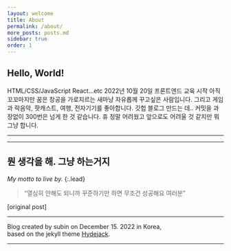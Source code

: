 ```yaml
---
layout: welcome
title: About
permalink: /about/
more_posts: posts.md
sidebar: true
order: 1
---
```


## Hello, World!

HTML/CSS/JavaScript
React...etc
2022년 10월 20일 프론트엔드 교육 시작
아직 꼬꼬마지만 꿈은 창공을 가로지르는 새마냥 자유롭께 꾸고싶은 사람입니다.
그리고 게임과 락음악, 팟캐스트, 여행, 전자기기를 좋아합니다.
깃헙 블로그 만드는 데.. 커밋을 과장없이 300번은 넘게 한 것 같습니다.
휴 정말 어려웠고 앞으로도 어려울 것 같지만 뭐 그냥 합니다.

---

<!--posts_list-->

---

## 뭔 생각을 해. 그냥 하는거지

_My motto to live by._
{:.lead}

> “열심히 안해도 되니까 꾸준하기만 하면 무조건 성공해요 여러분”

[original post]

---

Blog created by subin on December 15. 2022 in Korea,<br>
based on the jekyll theme [Hydejack].

---

<!--author-->

<!-- Links -->

[hydejack]: https://hydejack.com
